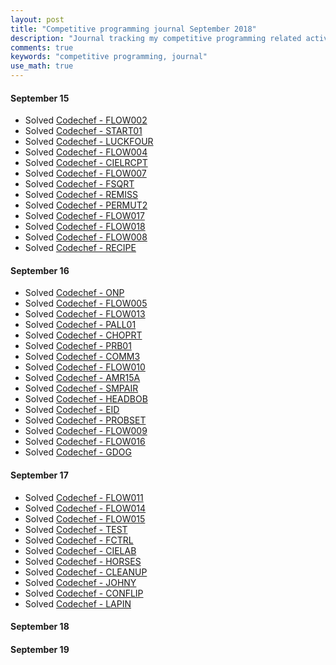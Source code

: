 ```yaml
---
layout: post
title: "Competitive programming journal September 2018"
description: "Journal tracking my competitive programming related activities in September 2018"
comments: true
keywords: "competitive programming, journal"
use_math: true
---
```


#### September 15
* Solved [Codechef - FLOW002](https://www.codechef.com/problems/FLOW002)
* Solved [Codechef - START01](https://www.codechef.com/problems/START01)
* Solved [Codechef - LUCKFOUR](https://www.codechef.com/problems/LUCKFOUR)
* Solved [Codechef - FLOW004](https://www.codechef.com/problems/FLOW004)
* Solved [Codechef - CIELRCPT](https://www.codechef.com/problems/CIELRCPT)
* Solved [Codechef - FLOW007](https://www.codechef.com/problems/FLOW007)
* Solved [Codechef - FSQRT](https://www.codechef.com/problems/FSQRT)
* Solved [Codechef - REMISS](https://www.codechef.com/problems/REMISS)
* Solved [Codechef - PERMUT2](https://www.codechef.com/problems/PERMUT2)
* Solved [Codechef - FLOW017](https://www.codechef.com/problems/FLOW017)
* Solved [Codechef - FLOW018](https://www.codechef.com/problems/FLOW018)
* Solved [Codechef - FLOW008](https://www.codechef.com/problems/FLOW008)
* Solved [Codechef - RECIPE](https://www.codechef.com/problems/RECIPE)

#### September 16
* Solved [Codechef - ONP](https://www.codechef.com/problems/ONP)
* Solved [Codechef - FLOW005](https://www.codechef.com/problems/FLOW005)
* Solved [Codechef - FLOW013](https://www.codechef.com/problems/FLOW013)
* Solved [Codechef - PALL01](https://www.codechef.com/problems/PALL01)
* Solved [Codechef - CHOPRT](https://www.codechef.com/problems/CHOPRT)
* Solved [Codechef - PRB01](https://www.codechef.com/problems/PRB01)
* Solved [Codechef - COMM3](https://www.codechef.com/problems/COMM3)
* Solved [Codechef - FLOW010](https://www.codechef.com/problems/FLOW010)
* Solved [Codechef - AMR15A](https://www.codechef.com/problems/AMR15A)
* Solved [Codechef - SMPAIR](https://www.codechef.com/problems/SMPAIR)
* Solved [Codechef - HEADBOB](https://www.codechef.com/problems/HEADBOB)
* Solved [Codechef - EID](https://www.codechef.com/LTIME63B/problems/EID)
* Solved [Codechef - PROBSET](https://www.codechef.com/LTIME63B/problems/PROBSET)
* Solved [Codechef - FLOW009](https://www.codechef.com/problems/FLOW009)
* Solved [Codechef - FLOW016](https://www.codechef.com/problems/FLOW016)
* Solved [Codechef - GDOG](https://www.codechef.com/problems/GDOG)

#### September 17
* Solved [Codechef - FLOW011](https://www.codechef.com/problems/FLOW011)
* Solved [Codechef - FLOW014](https://www.codechef.com/problems/FLOW014)
* Solved [Codechef - FLOW015](https://www.codechef.com/problems/FLOW015)
* Solved [Codechef - TEST](https://www.codechef.com/problems/TEST)
* Solved [Codechef - FCTRL](https://www.codechef.com/problems/FCTRL)
* Solved [Codechef - CIELAB](https://www.codechef.com/problems/CIELAB)
* Solved [Codechef - HORSES](https://www.codechef.com/problems/HORSES)
* Solved [Codechef - CLEANUP](https://www.codechef.com/problems/CLEANUP)
* Solved [Codechef - JOHNY](https://www.codechef.com/problems/JOHNY)
* Solved [Codechef - CONFLIP](https://www.codechef.com/problems/CONFLIP)
* Solved [Codechef - LAPIN](https://www.codechef.com/problems/LAPIN)

#### September 18

#### September 19
